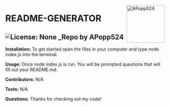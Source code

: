 
  <a href="https://github.com/APopp524" style="float:right"><img src="https://avatars1.githubusercontent.com/u/64044377?v=4" alt="APopp524" title="APopp524" width="120" height="120"></a>
  # README-GENERATOR
  ![License: None](https://img.shields.io/badge/License-None-brightgreen)
  _Repo by APopp524
  ---
  
  __Installation:__
  To get started open the files in your computer and type node index.js into the terminal.
  
  __Usage:__
  Once node index.js is run. You will be prompted questions that will fill out your README.md.
  
  __Contributors:__
  N/A
  
  __Tests:__
  N/A
  
  __Questions:__
  Thanks for checking out my code!
  